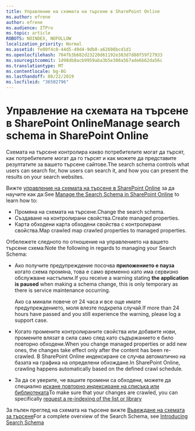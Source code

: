 ```yaml
---
title: Управление на схемата на търсене в SharePoint Online
ms.author: efrene
author: efrene
ms.audience: ITPro
ms.topic: article
ROBOTS: NOINDEX, NOFOLLOW
localization_priority: Normal
ms.assetid: fe00f4c0-44d5-49d4-9db0-a62698bcd1d1
ms.openlocfilehash: 704fb3b682d23220d61192e383d7d80f59f27933
ms.sourcegitcommit: 1d98db8acb9959aba3b5e308a567ade6b62da56c
ms.translationtype: MT
ms.contentlocale: bg-BG
ms.lasthandoff: 08/22/2019
ms.locfileid: "36502796"
---
```

# <a name="manage-search-schema-in-sharepoint-online"></a><span data-ttu-id="5738f-102">Управление на схемата на търсене в SharePoint Online</span><span class="sxs-lookup"><span data-stu-id="5738f-102">Manage search schema in SharePoint Online</span></span>

<span data-ttu-id="5738f-103">Схемата на търсене контролира какво потребителите могат да търсят, как потребителите могат да го търсят и как можете да представите резултатите за вашето търсене сайтове.</span><span class="sxs-lookup"><span data-stu-id="5738f-103">The search schema controls what users can search for, how users can search it, and how you can present the results on your search websites.</span></span> 

<span data-ttu-id="5738f-104">Вижте [управление на схемата на търсене в SharePoint Online](https://docs.microsoft.com/sharepoint/manage-search-schema) за да научите как да:</span><span class="sxs-lookup"><span data-stu-id="5738f-104">See [Manage the Search Schema in SharePoint Online](https://docs.microsoft.com/sharepoint/manage-search-schema) to learn how to:</span></span> 
- <span data-ttu-id="5738f-105">Промяна на схемата на търсене.</span><span class="sxs-lookup"><span data-stu-id="5738f-105">Change the search schema.</span></span>
- <span data-ttu-id="5738f-106">Създаване на контролирани свойства.</span><span class="sxs-lookup"><span data-stu-id="5738f-106">Create managed properties.</span></span>
- <span data-ttu-id="5738f-107">Карта обходени карта обходени свойства с контролирани свойства.</span><span class="sxs-lookup"><span data-stu-id="5738f-107">Map crawled map crawled properties to managed properties.</span></span>

<span data-ttu-id="5738f-108">Отбележете следното по отношение на управлението на вашето търсене схема:</span><span class="sxs-lookup"><span data-stu-id="5738f-108">Note the following in regards to managing your Search Schema:</span></span>

- <span data-ttu-id="5738f-109">Ако получите предупреждение посочва **приложението е пауза** когато схема промяна, това е само временно като има сервизно обслужване настъпили.</span><span class="sxs-lookup"><span data-stu-id="5738f-109">If you receive a warning stating **the application is paused** when making a schema change, this is only temporary as there is service maintenance occurring.</span></span> 

    <span data-ttu-id="5738f-110">Ако са минали повече от 24 часа и все още имате предупреждението, моля влезте подкрепа случай.</span><span class="sxs-lookup"><span data-stu-id="5738f-110">If more than 24 hours have passed and you still experience the warning, please log a support case.</span></span>
- <span data-ttu-id="5738f-111">Когато промените контролираните свойства или добавите нови, промените влязат в сила само след като съдържанието е било повторно обходени.</span><span class="sxs-lookup"><span data-stu-id="5738f-111">When you change managed properties or add new ones, the changes take effect only after the content has been re-crawled.</span></span> <span data-ttu-id="5738f-112">В SharePoint Online индексиране се случва автоматично на базата на графика на определени обхождане.</span><span class="sxs-lookup"><span data-stu-id="5738f-112">In SharePoint Online, crawling happens automatically based on the defined crawl schedule.</span></span>
- <span data-ttu-id="5738f-113">За да се уверите, че вашите промени са обходени, можете да специално [искане повторно индексиране на списъка или библиотеката](https://docs.microsoft.com/sharepoint/manage-search-schema#request-re-indexing-of-a-document-library-or-list)</span><span class="sxs-lookup"><span data-stu-id="5738f-113">To make sure that your changes are crawled, you can specifically [request a re-indexing of the list or library](https://docs.microsoft.com/sharepoint/manage-search-schema#request-re-indexing-of-a-document-library-or-list)</span></span> 

<span data-ttu-id="5738f-114">За пълен преглед на схемата на търсене вижте [Въвеждане на схемата за търсене](https://blogs.technet.microsoft.com/tothesharepoint/2012/11/25/introducing-search-schema-for-sharepoint-2013/)</span><span class="sxs-lookup"><span data-stu-id="5738f-114">For a complete overview of the Search Schema, see [Introducing Search Schema](https://blogs.technet.microsoft.com/tothesharepoint/2012/11/25/introducing-search-schema-for-sharepoint-2013/)</span></span> 


